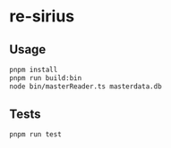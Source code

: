 # re-sirius

## Usage

```sh
pnpm install
pnpm run build:bin
node bin/masterReader.ts masterdata.db
```

## Tests

```sh
pnpm run test
```